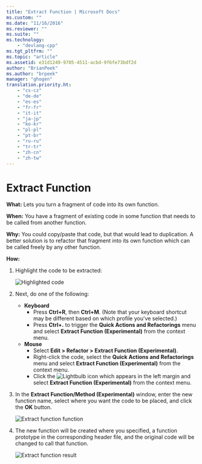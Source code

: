```yaml
---
title: "Extract Function | Microsoft Docs"
ms.custom: ""
ms.date: "11/16/2016"
ms.reviewer: ""
ms.suite: ""
ms.technology: 
    - "devlang-cpp"
ms.tgt_pltfrm: ""
ms.topic: "article"
ms.assetid: e31d1249-9705-4511-acbd-9f6fe73bdf2d
author: "BrianPeek"
ms.author: "brpeek"
manager: "ghogen"
translation.priority.ht: 
    - "cs-cz"
    - "de-de"
    - "es-es"
    - "fr-fr"
    - "it-it"
    - "ja-jp"
    - "ko-kr"
    - "pl-pl"
    - "pt-br"
    - "ru-ru"
    - "tr-tr"
    - "zh-cn"
    - "zh-tw"
---
```


# Extract Function
**What:** Lets you turn a fragment of code into its own function.

**When:** You have a fragment of existing code in some function that needs to be called from another function.  

**Why:** You could copy/paste that code, but that would lead to duplication.  A better solution is to refactor that fragment into its own function which can be called freely by any other function.

**How:**

1. Highlight the code to be extracted:

   ![Highlighted code](images/extractfunction_highlight.png)

1. Next, do one of the following:
   * **Keyboard**
     * Press **Ctrl+R**, then **Ctrl+M**.  (Note that your keyboard shortcut may be different based on which profile you've selected.)
     * Press **Ctrl+.** to trigger the **Quick Actions and Refactorings** menu and select **Extract Function (Experimental)** from the context menu.
   * **Mouse**
     * Select **Edit > Refactor > Extract Function (Experimental)**.
     * Right-click the code, select the **Quick Actions and Refactorings** menu and select **Extract Function (Experimental)** from the context menu.
     * Click the ![Lightbulb](images/bulb.png) icon which appears in the left margin and select **Extract Function (Experimental)** from the context menu.

1. In the **Extract Function/Method (Experimental)** window, enter the new function name, select where you want the code to be placed, and click the **OK** button.  

   ![Extract function function](images/extractfunction_dialog.png)

1. The new function will be created where you specified, a function prototype in the corresponding header file, and the original code will be changed to call that function.

   ![Extract function result](images/extractfunction_result.png)